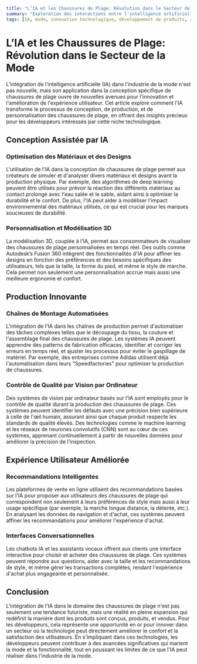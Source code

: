 ```yaml
title: "L’IA et les Chaussures de Plage: Révolution dans le Secteur de la Mode"
summary: "Exploration des interactions entre l'intelligence artificielle et la conception de chaussures de plage, en mettant en avant les innovations, les applications pratiques et les implications pour les développeurs."
tags: [IA, mode, innovation technologique, développement de produits, chaussures de plage]
```

# L’IA et les Chaussures de Plage: Révolution dans le Secteur de la Mode

L’intégration de l’intelligence artificielle (IA) dans l'industrie de la mode n'est pas nouvelle, mais son application dans la conception spécifique de chaussures de plage ouvre de nouvelles avenues pour l'innovation et l'amélioration de l'expérience utilisateur. Cet article explore comment l'IA transforme le processus de conception, de production, et de personnalisation des chaussures de plage, en offrant des insights précieux pour les développeurs intéressés par cette niche technologique.

## Conception Assistée par IA

### Optimisation des Matériaux et des Designs

L'utilisation de l'IA dans la conception de chaussures de plage permet aux créateurs de simuler et d'analyser divers matériaux et designs avant la production physique. Par exemple, des algorithmes de deep learning peuvent être utilisés pour prévoir la réaction des différents matériaux au contact prolongé avec l'eau salée et le sable, aidant ainsi à optimiser la durabilité et le confort. De plus, l'IA peut aider à modéliser l'impact environnemental des matériaux utilisés, ce qui est crucial pour les marques soucieuses de durabilité.

### Personnalisation et Modélisation 3D

La modélisation 3D, couplée à l'IA, permet aux consommateurs de visualiser des chaussures de plage personnalisées en temps réel. Des outils comme Autodesk’s Fusion 360 intègrent des fonctionnalités d'IA pour affiner les designs en fonction des préférences et des besoins spécifiques des utilisateurs, tels que la taille, la forme du pied, et même le style de marche. Cela permet non seulement une personnalisation accrue mais aussi une meilleure ergonomie et confort.

## Production Innovante

### Chaînes de Montage Automatisées

L'intégration de l'IA dans les chaînes de production permet d'automatiser des tâches complexes telles que le découpage du tissu, la couture et l'assemblage final des chaussures de plage. Les systèmes IA peuvent apprendre des patterns de fabrication efficaces, identifier et corriger les erreurs en temps réel, et ajuster les processus pour éviter le gaspillage de matériel. Par exemple, des entreprises comme Adidas utilisent déjà l'automatisation dans leurs "Speedfactories" pour optimiser la production de chaussures.

### Contrôle de Qualité par Vision par Ordinateur

Des systèmes de vision par ordinateur basés sur l'IA sont employés pour le contrôle de qualité durant la production des chaussures de plage. Ces systèmes peuvent identifier les défauts avec une précision bien supérieure à celle de l'œil humain, assurant ainsi que chaque produit respecte les standards de qualité élevés. Des technologies comme le machine learning et les réseaux de neurones convolutifs (CNN) sont au cœur de ces systèmes, apprenant continuellement à partir de nouvelles données pour améliorer la précision de l'inspection.

## Expérience Utilisateur Améliorée

### Recommandations Intelligentes

Les plateformes de vente en ligne utilisent des recommandations basées sur l'IA pour proposer aux utilisateurs des chaussures de plage qui correspondent non seulement à leurs préférences de style mais aussi à leur usage spécifique (par exemple, la marche longue distance, la détente, etc.). En analysant les données de navigation et d'achat, ces systèmes peuvent affiner les recommandations pour améliorer l'expérience d'achat.

### Interfaces Conversationnelles

Les chatbots IA et les assistants vocaux offrent aux clients une interface interactive pour choisir et acheter des chaussures de plage. Ces systèmes peuvent répondre aux questions, aider avec la taille et les recommandations de style, et même gérer les transactions complètes, rendant l'expérience d'achat plus engageante et personnalisée.

## Conclusion

L'intégration de l'IA dans le domaine des chaussures de plage n'est pas seulement une tendance futuriste, mais une réalité en pleine expansion qui redéfinit la manière dont les produits sont conçus, produits, et vendus. Pour les développeurs, cela représente une opportunité en or pour innover dans un secteur où la technologie peut directement améliorer le confort et la satisfaction des utilisateurs. En s'impliquant dans ces technologies, les développeurs peuvent contribuer à des avancées significatives qui marient la mode et la fonctionnalité, tout en poussant les limites de ce que l'IA peut réaliser dans l'industrie de la mode.
